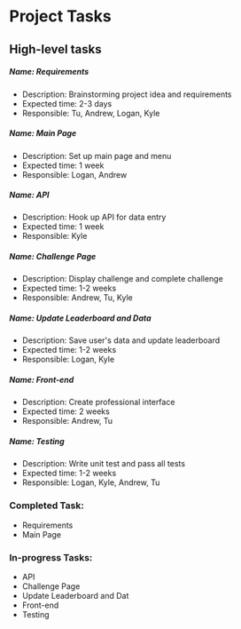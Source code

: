 # Project Tasks
## High-level tasks
##### Name: Requirements
- Description: Brainstorming project idea and requirements
- Expected time: 2-3 days
- Responsible: Tu, Andrew, Logan, Kyle 

##### Name: Main Page
- Description: Set up main page and menu
- Expected time: 1 week
- Responsible: Logan, Andrew

##### Name: API
- Description: Hook up API for data entry 
- Expected time: 1 week 
- Responsible: Kyle

##### Name: Challenge Page
- Description: Display challenge and complete challenge
- Expected time: 1-2 weeks 
- Responsible: Andrew, Tu, Kyle 

##### Name: Update Leaderboard and Data
- Description: Save user's data and update leaderboard
- Expected time: 1-2 weeks
- Responsible: Logan, Kyle 

##### Name: Front-end
- Description: Create professional interface
- Expected time: 2 weeks
- Responsible: Andrew, Tu

##### Name: Testing 
- Description: Write unit test and pass all tests
- Expected time: 1-2 weeks
- Responsible: Logan, Kyle, Andrew, Tu 

### Completed Task:
- Requirements 
- Main Page 

### In-progress Tasks:
- API
- Challenge Page
- Update Leaderboard and Dat
- Front-end 
- Testing 






